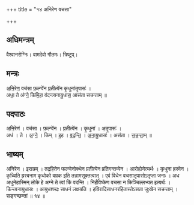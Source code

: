 +++
title = "१४ अनिरेण वचसा"

+++
## अधिमन्त्रम्
वैश्वानरोग्निः। वामदेवो गौतमः। त्रिष्टुप्।

## मन्त्रः
अ॒नि॒रेण॒ वच॑सा फ॒ल्ग्वे॑न प्र॒तीत्ये॑न कृ॒धुना॑तृ॒पासः॑ ।  
अधा॒ ते अ॑ग्ने॒ किमि॒हा व॑दन्त्यनायु॒धास॒ आस॑ता सचन्ताम् ॥

## पदपाठः
अ॒नि॒रेण॑ । वच॑सा । फ॒ल्ग्वे॑न । प्र॒तीत्ये॑न । कृ॒धुना॑ । अ॒तृ॒पासः॑ ।  
अध॑ । ते । अ॒ग्ने॒ । किम् । इ॒ह । व॒द॒न्ति॒ । अ॒ना॒यु॒धासः॑ । अस॑ता । स॒च॒न्ता॒म् ॥

## भाष्यम्
अनिरेण । इरान्नम् । तद्रहितेन फल्ग्वेनोक्थेन प्रतीत्येन प्रतिगन्तव्येन । आरोह्येणेत्यर्थः । कृधुना ह्रस्वेन । कृध्विति ह्रस्वनाम कृधोको वम्रक इति तन्नामसूक्तत्वात् । एवं विधेन वचसातृपासोऽतृप्ता जनाः । अध अधुनेहास्मिन् लोके हे अग्ने ते त्वां किं वदन्ति । निर्हविष्केण वचसा न किञ्चिल्लभ्यत इत्यर्थः । किन्त्वनायुधासः । आयुधशब्दः साधनं लक्षयति । हविरादिसाधनरहितास्तेऽसता जुःखेन सचन्ताम् । सङ्गच्छन्तां ॥ १४ ॥